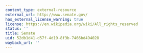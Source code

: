 ```yaml
---
content_type: external-resource
external_url: http://www.senate.gov/
has_external_license_warning: true
license: https://en.wikipedia.org/wiki/All_rights_reserved
status: ''
title: Senate
uid: 52db1d41-d57f-4d19-8f3b-7466bd494028
wayback_url: ''
---
```

